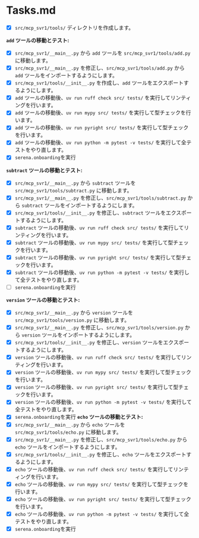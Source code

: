 # Tasks.md

- [x] `src/mcp_svr1/tools/` ディレクトリを作成します。

**`add` ツールの移動とテスト:**
- [x] `src/mcp_svr1/__main__.py` から `add` ツールを `src/mcp_svr1/tools/add.py` に移動します。
- [x] `src/mcp_svr1/__main__.py` を修正し、`src/mcp_svr1/tools/add.py` から `add` ツールをインポートするようにします。
- [x] `src/mcp_svr1/tools/__init__.py` を作成し、`add` ツールをエクスポートするようにします。
- [x] `add` ツールの移動後、`uv run ruff check src/ tests/` を実行してリンティングを行います。
- [x] `add` ツールの移動後、`uv run mypy src/ tests/` を実行して型チェックを行います。
- [x] `add` ツールの移動後、`uv run pyright src/ tests/` を実行して型チェックを行います。
- [x] `add` ツールの移動後、`uv run python -m pytest -v tests/` を実行して全テストをやり直します。
- [x] `serena.onboarding`を実行

**`subtract` ツールの移動とテスト:**
- [x] `src/mcp_svr1/__main__.py` から `subtract` ツールを `src/mcp_svr1/tools/subtract.py` に移動します。
- [x] `src/mcp_svr1/__main__.py` を修正し、`src/mcp_svr1/tools/subtract.py` から `subtract` ツールをインポートするようにします。
- [x] `src/mcp_svr1/tools/__init__.py` を修正し、`subtract` ツールをエクスポートするようにします。
- [x] `subtract` ツールの移動後、`uv run ruff check src/ tests/` を実行してリンティングを行います。
- [x] `subtract` ツールの移動後、`uv run mypy src/ tests/` を実行して型チェックを行います。
- [x] `subtract` ツールの移動後、`uv run pyright src/ tests/` を実行して型チェックを行います。
- [x] `subtract` ツールの移動後、`uv run python -m pytest -v tests/` を実行して全テストをやり直します。
- [ ] `serena.onboarding`を実行

**`version` ツールの移動とテスト:**
- [x] `src/mcp_svr1/__main__.py` から `version` ツールを `src/mcp_svr1/tools/version.py` に移動します。
- [x] `src/mcp_svr1/__main__.py` を修正し、`src/mcp_svr1/tools/version.py` から `version` ツールをインポートするようにします。
- [x] `src/mcp_svr1/tools/__init__.py` を修正し、`version` ツールをエクスポートするようにします。
- [x] `version` ツールの移動後、`uv run ruff check src/ tests/` を実行してリンティングを行います。
- [x] `version` ツールの移動後、`uv run mypy src/ tests/` を実行して型チェックを行います。
- [x] `version` ツールの移動後、`uv run pyright src/ tests/` を実行して型チェックを行います。
- [x] `version` ツールの移動後、`uv run python -m pytest -v tests/` を実行して全テストをやり直します。
- [x] `serena.onboarding`を実行
**`echo` ツールの移動とテスト:**
- [x] `src/mcp_svr1/__main__.py` から `echo` ツールを `src/mcp_svr1/tools/echo.py` に移動します。
- [x] `src/mcp_svr1/__main__.py` を修正し、`src/mcp_svr1/tools/echo.py` から `echo` ツールをインポートするようにします。
- [x] `src/mcp_svr1/tools/__init__.py` を修正し、`echo` ツールをエクスポートするようにします。
- [x] `echo` ツールの移動後、`uv run ruff check src/ tests/` を実行してリンティングを行います。
- [x] `echo` ツールの移動後、`uv run mypy src/ tests/` を実行して型チェックを行います。
- [x] `echo` ツールの移動後、`uv run pyright src/ tests/` を実行して型チェックを行います。
- [x] `echo` ツールの移動後、`uv run python -m pytest -v tests/` を実行して全テストをやり直します。
- [x] `serena.onboarding`を実行